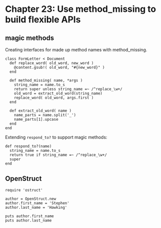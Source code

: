 # Chapter 23: Use method_missing to build flexible APIs

## magic methods

Creating interfaces for made up method names with method_missing.

```
class FormLetter < Document
  def replace_word( old_word, new_word )
    @content.gsub!( old_word, "#{new_word}" )
  end
  
  def method_missing( name, *args )
    string_name = name.to_s
    return super unless string_name =~ /^replace_\w+/
    old_word = extract_old_word(string_name)
    replace_word( old_word, args.first )
  end
  
  def extract_old_word( name )
    name_parts = name.split('_')
    name_parts[1].upcase
  end 
end
```

Extending `respond_to?` to support magic methods:

```
def respond_to?(name)
  string_name = name.to_s
  return true if string_name =~ /^replace_\w+/
  super
end
```

## OpenStruct

```
require 'ostruct'

author = OpenStruct.new
author.first_name = 'Stephen'
author.last_name = 'Hawking'

puts author.first_name
puts author.last_name
```
